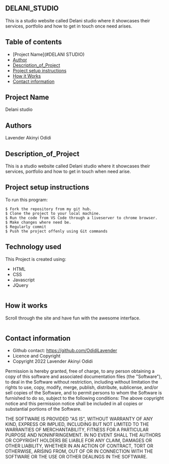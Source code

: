 ## DELANI_STUDIO
This is a studio website called  Delani studio where it showcases their services, portfolio and how to get in touch once need arises.
## Table of contents
* [Project Name](#DELANI STUDIO)
* [Author]()
* [Description_of_Project]()
* [Project setup instructions](#technologies)
* [How it Works](#instructions)
* [Contact information](#contacts)

## Project Name
Delani studio


## Authors
 Lavender Akinyi Odidi


## Description_of_Project
This is a studio website called  Delani studio where it showcases their services, portfolio and how to get in touch when need arise.

## Project setup instructions
To run this program:

```
$ Fork the repository from my git hub.
$ Clone the project to your local machine.
$ Run the code from VS Code through a liveserver to chrome browser.
$ Make changes where need be.
$ Regularly commit
$ Push the project offenly using Git commands

```
## Technology used
This Project is created using:
* HTML
* CSS
* Javascript
* JQuery
```
```
## How it works
Scroll through the site and have fun with the awesome interface.
```
```
## Contact information
* Github contact: <link>https://github.com/OdidiLavender</link>
* Licence and Copyright
* Copyright 2022 Lavender Akinyi Odidi

Permission is hereby granted, free of charge, to any person obtaining a copy of this software and associated documentation files (the "Software"), to deal in the Software without restriction, including without limitation the rights to use, copy, modify, merge, publish, distribute, sublicense, and/or sell copies of the Software, and to permit persons to whom the Software is furnished to do so, subject to the following conditions: The above copyright notice and this permission notice shall be included in all copies or substantial portions of the Software.

THE SOFTWARE IS PROVIDED "AS IS", WITHOUT WARRANTY OF ANY KIND, EXPRESS OR IMPLIED, INCLUDING BUT NOT LIMITED TO THE WARRANTIES OF MERCHANTABILITY, FITNESS FOR A PARTICULAR PURPOSE AND NONINFRINGEMENT. IN NO EVENT SHALL THE AUTHORS OR COPYRIGHT HOLDERS BE LIABLE FOR ANY CLAIM, DAMAGES OR OTHER LIABILITY, WHETHER IN AN ACTION OF CONTRACT, TORT OR OTHERWISE, ARISING FROM, OUT OF OR IN CONNECTION WITH THE SOFTWARE OR THE USE OR OTHER DEALINGS IN THE SOFTWARE.